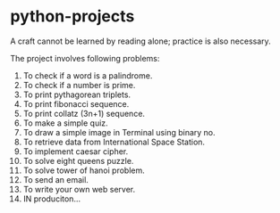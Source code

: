 # python-projects
A craft cannot be learned by reading alone; practice is also necessary.


The project involves following problems:

1. To check if a word is a palindrome.
2. To check if a number is prime.
3. To print pythagorean triplets.
4. To print fibonacci sequence.
5. To print collatz (3n+1) sequence.
6. To make a simple quiz.
7. To draw a simple image in Terminal using binary no.
8. To retrieve data from International Space Station.
9. To implement caesar cipher.
10. To solve eight queens puzzle.
11. To solve tower of hanoi problem.
12. To send an email.
13. To write your own web server.
14. IN produciton...